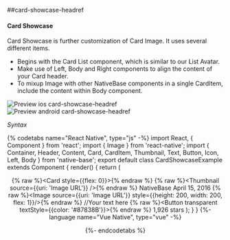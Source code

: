 ##card-showcase-headref
#### Card Showcase

Card Showcase is further customization of Card Image. It uses several different items.
* Begins with the Card List component, which is similar to our List Avatar.
* Make use of Left, Body and Right components to align the content of your Card header.
* To mixup Image with other NativeBase components in a single CardItem, include the content within Body component.

![Preview ios card-showcase-headref](https://github.com/GeekyAnts/NativeBase-KitchenSink/raw/v2.6.1/screenshots/ios/card-showcase.png)
![Preview android card-showcase-headref](https://github.com/GeekyAnts/NativeBase-KitchenSink/raw/v2.6.1/screenshots/android/card-showcase.png)

*Syntax*

{% codetabs name="React Native", type="js" -%}
import React, { Component } from 'react';
import { Image } from 'react-native';
import { Container, Header, Content, Card, CardItem, Thumbnail, Text, Button, Icon, Left, Body } from 'native-base';
export default class CardShowcaseExample extends Component {
  render() {
    return (
      <Container>
        <Header />
        <Content>
          {% raw %}<Card style={{flex: 0}}>{% endraw %}
            <CardItem>
              <Left>
                {% raw %}<Thumbnail source={{uri: 'Image URL'}} />{% endraw %}
                <Body>
                  <Text>NativeBase</Text>
                  <Text note>April 15, 2016</Text>
                </Body>
              </Left>
            </CardItem>
            <CardItem>
              <Body>
                {% raw %}<Image source={{uri: 'Image URL'}} style={{height: 200, width: 200, flex: 1}}/>{% endraw %}
                <Text>
                  //Your text here
                </Text>
              </Body>
            </CardItem>
            <CardItem>
              <Left>
                {% raw %}<Button transparent textStyle={{color: '#87838B'}}>{% endraw %}
                  <Icon name="logo-github" />
                  <Text>1,926 stars</Text>
                </Button>
              </Left>
            </CardItem>
          </Card>
        </Content>
      </Container>
    );
  }
}
{%- language name="Vue Native", type="vue" -%}
<template>
  <nb-container>
    <nb-header />
    <nb-content padder>
      <nb-card>
        <nb-card-item bordered>
          <nb-left>
            <nb-thumbnail :source="logo"></nb-thumbnail>
            <nb-body>
              <nb-text>NativeBase</nb-text>
              <nb-text note>April 20, 2018</nb-text>
            </nb-body>
          </nb-left>
        </nb-card-item> 
        <nb-card-item>
          <nb-body>
            <image :source="cardImage" class="card-item-image" :style="stylesObj.cardItemImage"/>
            <nb-text>//Your text here</nb-text>
          </nb-body>
        </nb-card-item>
        <nb-card-item :style="{ paddingVertical: 0 }">
          <nb-left>
            <nb-button transparent>
              <nb-icon name="logo-github"></nb-icon>
              <nb-text>8000 stars</nb-text>
            </nb-button>
          </nb-left>
        </nb-card-item>
      </nb-card>
    </nb-content>
  </nb-container>
</template>
<script>
  import { Dimensions } from "react-native";
  import logo from "logo.png";
  import cardImage from "drawer-cover.png";
  const deviceWidth = Dimensions.get("window").width;
  export default {
    data: function() {
      return {
        logo,
        cardImage,
        stylesObj: {
          cardItemImage: {
            resizeMode: "cover",
            width: deviceWidth / 1.18
          }
        }
      };
    }
  };
</script>
<style>
  .card-item-image {
    align-self: center;
    height: 150;
    margin-vertical: 5;
  }
</style>
{%- endcodetabs %}
<br />
